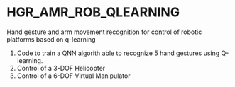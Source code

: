 # HGR_AMR_ROB_QLEARNING
Hand gesture and arm movement recognition for control of robotic platforms based on q-learning

1. Code to train a QNN algorith able to recognize 5 hand gestures using Q-learning.
2. Control of a 3-DOF Helicopter
3. Control of a 6-DOF Virtual Manipulator
